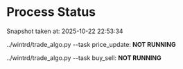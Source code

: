 # Process Status

Snapshot taken at: 2025-10-22 22:53:34

../wintrd/trade_algo.py --task price_update: **NOT RUNNING**

../wintrd/trade_algo.py --task buy_sell: **NOT RUNNING**

